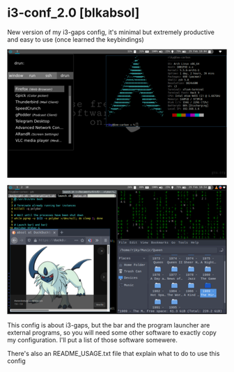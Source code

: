 # i3-conf_2.0 [blkabsol]

New version of my i3-gaps config, it's minimal but extremely productive and easy to use (once learned the keybindings)

![General overview](https://github.com/ErreKappa1/i3-conf_2.0/blob/development/screenshot/Screenshot%20from%202020-02-29%2018-04-11.png)

![Some random tiling stuffs](https://github.com/ErreKappa1/i3-conf_2.0/blob/development/screenshot/Screenshot%20from%202020-02-29%2018-54-29.png)

This config is about i3-gaps, but the bar and the program launcher are external programs, so you will need some other 
	software to exactly copy my configuration. I'll put a list of those software somewere.

There's also an README_USAGE.txt file that explain what to do to use this config

